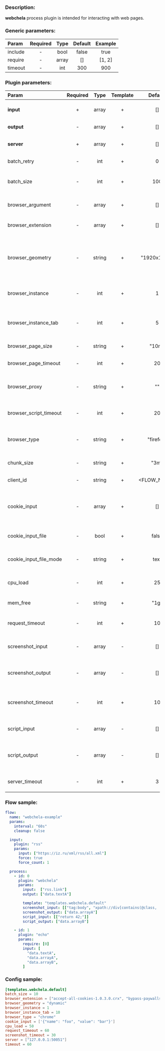 ### Description:

**webchela** process plugin is intended for interacting with web pages.

### Generic parameters:

| Param   | Required | Type  | Default | Example |
|:--------|:--------:|:-----:|:-------:|:-------:|
| include |    -     | bool  |  false  |  true   |
| require |    -     | array |   []    | [1, 2]  |
| timeout |    -     |  int  |   300   |   900   |

### Plugin parameters:

| Param                  | Required |  Type  | Template |   Default   |                                          Example                                           | Description                                                                                                                          |
|:-----------------------|:--------:|:------:|:--------:|:-----------:|:------------------------------------------------------------------------------------------:|:-------------------------------------------------------------------------------------------------------------------------------------|
| **input**              |    +     | array  |    +     |     []      |                              ["twitter.urls", "data.array0"]                               | List of [Datum](../../concept.md) fields with URLs.                                                                                  |
| **output**             |    -     | array  |    +     |     []      |                               ["data.array1", "data.array2"]                               | List of target [Datum](../../concept.md) fields.                                                                                     |
| **server**             |    +     | array  |    +     |     []      |                                ["server1.example.com:8080"]                                | List of Webchela servers.                                                                                                            |
| batch_retry            |    -     |  int   |    +     |      0      |                                             3                                              | Retry failed batches.                                                                                                                |
| batch_size             |    -     |  int   |    +     |     100     |                                             9                                              | Split large amount of URLs into sized batches.                                                                                       |
| browser_argument       |    -     | array  |    +     |     []      |                                    ["disable-infobars"]                                    | List of browser arguments.                                                                                                           |
| browser_extension      |    -     | array  |    +     |     []      |                               ["bypass-paywalls-1.7.6.xpi"]                                | List of browser extensions.                                                                                                          |
| browser_geometry       |    -     | string |    +     | "1920x1080" |                                         "dynamic"                                          | Browser windows geometry (dynamic option makes window maximized.                                                                     |
| browser_instance       |    -     |  int   |    +     |      1      |                                             3                                              | Maximum amount of browser instance.                                                                                                  |
| browser_instance_tab   |    -     |  int   |    +     |      5      |                                             3                                              | Maximum amount of tabs per browser instance.                                                                                         |
| browser_page_size      |    -     | string |    +     |    "10m"    |                                            "3m"                                            | Maximum page size.                                                                                                                   |
| browser_page_timeout   |    -     |  int   |    +     |     20      |                                             30                                             | Maximum time in seconds for page loading.                                                                                            |
| browser_proxy          |    -     | string |    +     |     ""      |                                   "http://1.2.3.4:3128"                                    | Proxy settings (http and socks are supported).                                                                                       |
| browser_script_timeout |    -     |  int   |    +     |     20      |                                             30                                             | Maximum time in seconds for script executions.                                                                                       |
| browser_type           |    -     | string |    +     |  "firefox"  |                                          "chrome"                                          | Supported browser types: firefox, chrome.                                                                                            |
| chunk_size             |    -     | string |    +     |    "3m"     |                                            "1m"                                            | Split large messages into sized chunks.                                                                                              |
| client_id              |    -     | string |    +     | <FLOW_NAME> |                                       "group1-flow1"                                       | Custom client identification.                                                                                                        |
| cookie_input           |    -     | array  |    +     |     []      | ['{"name": "foo", "value": "bar"}'], ["data.text0"], ["data.array0"], ["/tmp/cookie.json"] | JSON string or path to JSON file ([selenium cookie format](https://www.selenium.dev/documentation/webdriver/interactions/cookies/)). |
| cookie_input_file      |    -     |  bool  |    +     |    false    |                                            true                                            | Process cookies as files.                                                                                                            |
| cookie_input_file_mode |    -     | string |    +     |    text     |                                           lines                                            | Read input file as text or line by line into array.                                                                                  |
| cpu_load               |    -     |  int   |    +     |     25      |                                             50                                             | Maximum CPU load on a server.                                                                                                        |
| mem_free               |    -     | string |    +     |    "1g"     |                                            "3g"                                            | Minimum free MEM size on a server.                                                                                                   |
| request_timeout        |    -     |  int   |    +     |     10      |                                             30                                             | Server GRPC request timeout.                                                                                                         |
| screenshot_input       |    -     | array  |    -     |     []      |    [["class:super", "css:apple", "id:guid"], ["name=abc", "tag:body", "xpath://html"]]     | List of supported HTML selectors.                                                                                                    |
| screenshot_output      |    -     | array  |    -     |     []      |                               ["data.array0", "data.array1"]                               | List of datums with screenshot paths.                                                                                                |
| screenshot_timeout     |    -     |  int   |    +     |     10      |                                             30                                             | Maximum time in seconds for screenshot elements waiting.                                                                             |
| script_input           |    -     | array  |    -     |     []      |   [["scripts.clicker", "return 42;"], ["return document.documentElement.scrollHeight;"]]   | List of javascript code.                                                                                                             |
| script_output          |    -     | array  |    -     |     []      |                               ["data.array2", "data.array3"]                               | List of datums with corresponding javascript code output.                                                                            |
| server_timeout         |    -     |  int   |    +     |      3      |                                             10                                             | Server connection timeout.                                                                                                           |

### Flow sample:

```yaml
flow:
  name: "webchela-example"
  params:
    interval: "60s"
    cleanup: false

  input:
    plugin: "rss"
    params:
      input: ["https://iz.ru/xml/rss/all.xml"]
      force: true
      force_count: 1

  process:
    - id: 0
      plugin: "webchela"
      params:
        input:  ["rss.link"]
        output: ["data.textA"]

        template: "templates.webchela.default"
        screenshot_input: [["tag:body", "xpath://div[contains(@class, 'top-panel-inside__bottom__inside block-container')]"]]
        screenshot_output: ["data.arrayA"]
        script_input: [["return 42;"]]
        script_output: ["data.arrayB"]

    - id: 1
      plugin: "echo"
      params:
        require: [0]
        input: [
          "data.textA",
          "data.arrayA",
          "data.arrayB",
        ]
```

### Config sample:

```toml
[templates.webchela.default]
batch_size = 10
browser_extension = ["accept-all-cookies-1.0.3.0.crx", "bypass-paywalls-clean-3.7.1.0.crx", "ublock-origin-1.58.0.crx"]
browser_geometry = "dynamic"
browser_instance = 1
browser_instance_tab = 10
browser_type = "chrome"
cookie_input = ['{"name": "foo", "value": "bar"}']
cpu_load = 50
request_timeout = 60
screenshot_timeout = 30
server = ["127.0.0.1:50051"]
timeout = 60
```


